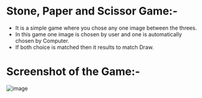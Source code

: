 # Stone, Paper and Scissor Game:-
- It is a simple game where you chose any one image between the threes.
- In this game one image is chosen by user and one is automatically chosen by Computer.
- If both choice is matched then it results to match Draw.


# Screenshot of the Game:-
![image](https://github.com/srmnikhil/Stone-Paper-Scissor-Game/assets/163556016/14a7e566-6096-4f70-befd-3f6a63022cc1)
